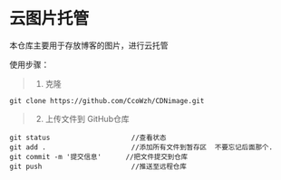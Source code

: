# 云图片托管
本仓库主要用于存放博客的图片，进行云托管

使用步骤：

> 1. 克隆

```shell
git clone https://github.com/CcoWzh/CDNimage.git
```

> 2. 上传文件到 GitHub仓库

```text
git status                    //查看状态
git add .                     //添加所有文件到暂存区  不要忘记后面那个.
git commit -m '提交信息'      //把文件提交到仓库
git push                      //推送至远程仓库
```

